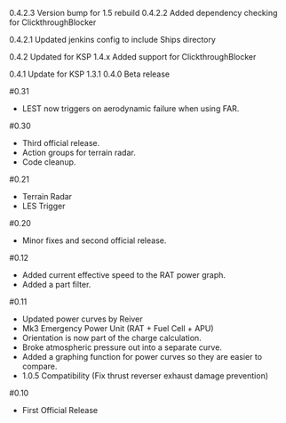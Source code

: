 0.4.2.3
	Version bump for 1.5 rebuild
0.4.2.2
	Added dependency checking for ClickthroughBlocker

0.4.2.1
	Updated jenkins config to include Ships directory

0.4.2
	Updated for KSP 1.4.x
	Added support for ClickthroughBlocker

0.4.1
	Update for KSP 1.3.1
0.4.0
	Beta release

#0.31
- LEST now triggers on aerodynamic failure when using FAR.

#0.30
- Third official release.
- Action groups for terrain radar.
- Code cleanup.

#0.21
- Terrain Radar
- LES Trigger

#0.20
- Minor fixes and second official release.

#0.12
- Added current effective speed to the RAT power graph.
- Added a part filter.

#0.11
- Updated power curves by Reiver
- Mk3 Emergency Power Unit (RAT + Fuel Cell + APU)
- Orientation is now part of the charge calculation.
- Broke atmospheric pressure out into a separate curve.
- Added a graphing function for power curves so they are easier to compare.
- 1.0.5 Compatibility (Fix thrust reverser exhaust damage prevention)

#0.10
- First Official Release